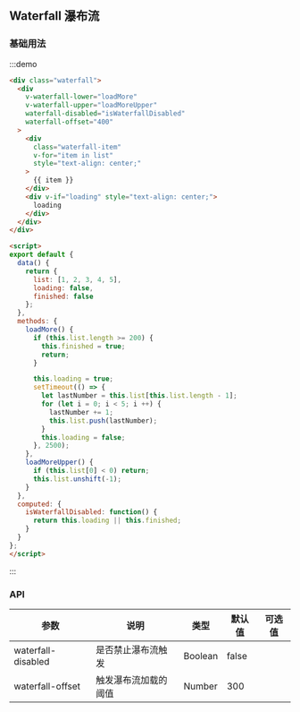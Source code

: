 ## Waterfall 瀑布流

### 基础用法

:::demo
```html
<div class="waterfall">
  <div
    v-waterfall-lower="loadMore"
    v-waterfall-upper="loadMoreUpper"
    waterfall-disabled="isWaterfallDisabled"
    waterfall-offset="400"
  >
    <div
      class="waterfall-item"
      v-for="item in list"
      style="text-align: center;"
    >
      {{ item }}
    </div>
    <div v-if="loading" style="text-align: center;">
      loading
    </div>
  </div>
</div>

<script>
export default {
  data() {
    return {
      list: [1, 2, 3, 4, 5],
      loading: false,
      finished: false
    };
  },
  methods: {
    loadMore() {
      if (this.list.length >= 200) {
        this.finished = true;
        return;
      }

      this.loading = true;
      setTimeout(() => {
        let lastNumber = this.list[this.list.length - 1];
        for (let i = 0; i < 5; i ++) {
          lastNumber += 1;
          this.list.push(lastNumber);
        }
        this.loading = false;
      }, 2500);
    },
    loadMoreUpper() {
      if (this.list[0] < 0) return;
      this.list.unshift(-1);
    }
  },
  computed: {
    isWaterfallDisabled: function() {
      return this.loading || this.finished;
    }
  }
};
</script>
```
:::

### API

| 参数       | 说明      | 类型       | 默认值       | 可选值       |
|-----------|-----------|-----------|-------------|-------------|
| waterfall-disabled | 是否禁止瀑布流触发 | Boolean  | false |  |
| waterfall-offset | 触发瀑布流加载的阈值 | Number  | 300 |   |

